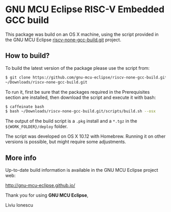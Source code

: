 # GNU MCU Eclipse RISC-V Embedded GCC build

This package was build on an OS X machine, using the script provided in 
the GNU MCU Eclipse [riscv-none-gcc-build.git](https://github.com/gnu-mcu-eclipse/riscv-none-gcc-build) 
project.

## How to build?

To build the latest version of the package please use the script from:

```bash
$ git clone https://github.com/gnu-mcu-eclipse/riscv-none-gcc-build.git \
~/Downloads/riscv-none-gcc-build.git
```

To run it, first be sure that the packages required in the Prerequisites 
section are installed, then download the script and execute it with bash:

```bash
$ caffeinate bash
$ bash ~/Downloads/riscv-none-gcc-build.git/scripts/build.sh --osx
```

The output of the build script is a `.pkg` install and a `*.tgz` 
in the `${WORK_FOLDER}/deploy` folder.

The script was developed on OS X 10.12 with Homebrew. Running it on other 
versions is possible, but might require some adjustments.

## More info

Up-to-date build information is available in the GNU MCU Eclipse project web:

  http://gnu-mcu-eclipse.github.io/


Thank you for using **GNU MCU Eclipse**,

Liviu Ionescu

